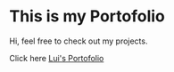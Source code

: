 # This is my Portofolio

Hi, feel free to check out my projects.

Click here [Lui's Portofolio](https://kamolui.github.io)
